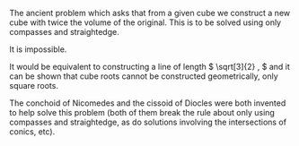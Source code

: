 The ancient problem which asks that from a given cube we construct a new
cube with twice the volume of the original. This is to be solved using
only compasses and straightedge.

It is impossible.

It would be equivalent to constructing a line of length
$ \sqrt[3]{2} , $ and it can be shown that cube roots cannot be
constructed geometrically, only square roots.

The conchoid of Nicomedes and the cissoid of Diocles were both invented
to help solve this problem (both of them break the rule about only using
compasses and straightedge, as do solutions involving the intersections
of conics, etc).

